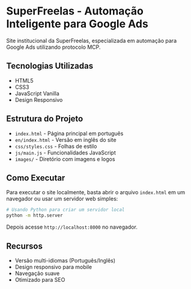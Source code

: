 # SuperFreelas - Automação Inteligente para Google Ads

Site institucional da SuperFreelas, especializada em automação para Google Ads utilizando protocolo MCP.

## Tecnologias Utilizadas

- HTML5
- CSS3
- JavaScript Vanilla
- Design Responsivo

## Estrutura do Projeto

- `index.html` - Página principal em português
- `en/index.html` - Versão em inglês do site
- `css/styles.css` - Folhas de estilo
- `js/main.js` - Funcionalidades JavaScript
- `images/` - Diretório com imagens e logos

## Como Executar

Para executar o site localmente, basta abrir o arquivo `index.html` em um navegador ou usar um servidor web simples:

```bash
# Usando Python para criar um servidor local
python -m http.server
```

Depois acesse `http://localhost:8000` no navegador.

## Recursos

- Versão multi-idiomas (Português/Inglês)
- Design responsivo para mobile
- Navegação suave
- Otimizado para SEO
